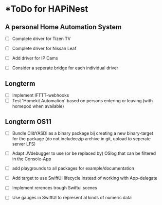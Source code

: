 # *ToDo for HAPiNest
## A personal Home Automation System

- [ ] Complete driver for Tizen TV
- [ ] Complete driver for Nissan Leaf

- [ ] Add driver for IP Cams
- [ ] Consider a seperate bridge for each individual driver 

## Longterm
- [ ] Implement IFTTT-webhooks
- [ ] Test 'Homekit Automation' based on persons entering or leaving (with homepod when available)

## Longterm OS11
- [ ] Bundle ClibYASDI as a binary package bij creating a new binary-target for the package (do not includeczip archive in git, upload to seperate server LFS)
- [ ] Adapt JVdebugger to use (or be replaced by) OSlog  that can be filtered in the Console-App
- [ ]  add playgrounds to all packages for example/documentation

- [ ] Add target to use SwiftUI lifecycle instead of working with App-delegate
- [ ] Implement rerences trough Swiftui scenes
- [ ] Use gauges in SwiftUI to represent al kinds of numeric data

